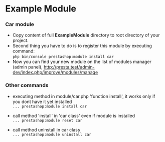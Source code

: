 # Example Module

### Car module

* Copy content of full **ExampleModule** directory to root directory of your project.
* Second thing you have to do is to register this module by executing command:\
`php bin/console prestashop:module install car`
* Now you can find your new module on the list of modules manager (admin panel), http://presta.test/admin-dev/index.php/improve/modules/manage
### Other commands
* executing method in module/car.php 'function install', it works only if you dont have it yet installed\
 `... prestashop:module install car`

* call method 'install' in 'car class' even if module is installed \
 `... prestashop:module reset car`

* call method uninstall in car class\
`... prestashop:module uninstall car`
